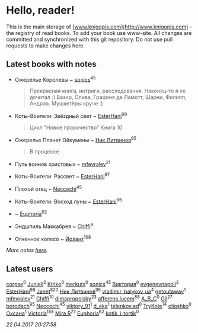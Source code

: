 # Hello, reader!
This is the main storage of [www.knigopis.com](http://www.knigopis.com) - the registry of read books.
To add your book use www-site. All changes are committed and synchronized with this git repository.
Do not use pull requests to make changes here.


## Latest books with notes
* Ожерелье Королевы ~ [sonics](users/588/5880221-vkontakte)<sup>45</sup>
    > Прекрасная книга, интриги, расследования. Наконец-то я ее дочитал :)
    > Базир, Олива, Графиня де Ламотт, Шарни, Филипп, Андрэа. Мушкетёры круче :)

* Коты-Воители: Звёздный свет ~ [EsterHani](users/305/30558181-vkontakte)<sup>98</sup>
    > Цикл "Новое пророчество"
    > Книга 10

* Ожерелье Планет Ойкумены ~ [Ник Литвинов](users/241/241974816-vkontakte)<sup>95</sup>
    > В процессе

* Путь воинов христовых ~ [mfevralev](users/140/140966150-vkontakte)<sup>21</sup>

* Коты-Воители: Рассвет ~ [EsterHani](users/305/30558181-vkontakte)<sup>97</sup>

* Плохой отец ~ [Neccochi](users/126/12601720503917094896-mailru)<sup>45</sup>

* Коты-Воители: Восход луны ~ [EsterHani](users/305/30558181-vkontakte)<sup>96</sup>

*  ~ [Euphoria](users/106/106304994652616315178-google)<sup>62</sup>

* Эндшпиль Маккабрея ~ [Chiffi](users/105/105831994080785626680-google)<sup>9</sup>

* Огненное колесо ~ [Йолант](users/104/104690883692185089260-google)<sup>108</sup>


_More notes [here](latest_books_with_notes.md)._


## Latest users
[corpse](users/118/118295716267928844957-google)<sup>0</sup> 
[Juniell](users/138/138380800-vkontakte)<sup>2</sup> 
[Kiriko](users/103/103574531484841086587-google)<sup>0</sup> 
[merkuts](users/385/38514219-vkontakte)<sup>0</sup> 
[sonics](users/588/5880221-vkontakte)<sup>45</sup> 
[Виктория](users/862/862102507195473-facebook)<sup>0</sup> 
[evgenevnapoli](users/390/39077651-vkontakte)<sup>2</sup> 
[EsterHani](users/305/30558181-vkontakte)<sup>98</sup> 
[Janet](users/205/20565064-vkontakte)<sup>520</sup> 
[Ник Литвинов](users/241/241974816-vkontakte)<sup>95</sup> 
[vladimir_balykov_ua](users/423/423302481-vkontakte)<sup>4</sup> 
[getoutaway](users/766/7660958-vkontakte)<sup>1</sup> 
[mfevralev](users/140/140966150-vkontakte)<sup>21</sup> 
[Chiffi](users/105/105831994080785626680-google)<sup>10</sup> 
[dimapropolsky](users/211/21138193-vkontakte)<sup>23</sup> 
[afferens.lucem](users/196/196071655-vkontakte)<sup>88</sup> 
[A_B_C](users/204/20460190-vkontakte)<sup>0</sup> 
[Gil](users/101/101934994962487087520-google)<sup>27</sup> 
[borodach](users/157/15706320-vkontakte)<sup>95</sup> 
[Neccochi](users/126/12601720503917094896-mailru)<sup>45</sup> 
[viktory_91](users/421/42152838-vkontakte)<sup>1</sup> 
[d_eka](users/177/17743905-vkontakte)<sup>1</sup> 
[telenkov.ad](users/198/198055405-yandex)<sup>0</sup> 
[TryKote](users/145/145737651-vkontakte)<sup>14</sup> 
[olioshko](users/965/96505467-vkontakte)<sup>0</sup> 
[Оксана](users/111/11152548-vkontakte)<sup>1</sup> 
[Victoria](users/792/79282053-vkontakte)<sup>158</sup> 
[Mira R](users/103/103293621948650602575-google)<sup>77</sup> 
[Euphoria](users/106/106304994652616315178-google)<sup>62</sup> 
[kotik_i_tortik](users/228/228946117-vkontakte)<sup>0</sup> 


_22.04.2017 20:27:58_
